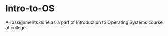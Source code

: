 # Intro-to-OS

All assignments done as a part of Introduction to Operating Systems course at college
